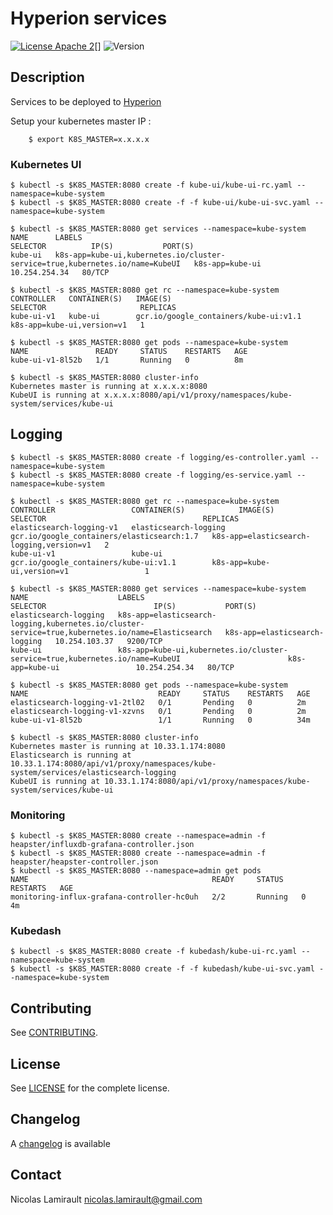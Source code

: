# Hyperion services

[![License Apache 2][badge-license]][LICENSE][]
![Version][badge-release]

## Description

Services to be deployed to [Hyperion][]

Setup your kubernetes master IP :

        $ export K8S_MASTER=x.x.x.x

### Kubernetes UI

    $ kubectl -s $K8S_MASTER:8080 create -f kube-ui/kube-ui-rc.yaml --namespace=kube-system
    $ kubectl -s $K8S_MASTER:8080 create -f -f kube-ui/kube-ui-svc.yaml --namespace=kube-system

    $ kubectl -s $K8S_MASTER:8080 get services --namespace=kube-system
    NAME      LABELS                                                                         SELECTOR          IP(S)           PORT(S)
    kube-ui   k8s-app=kube-ui,kubernetes.io/cluster-service=true,kubernetes.io/name=KubeUI   k8s-app=kube-ui   10.254.254.34   80/TCP

    $ kubectl -s $K8S_MASTER:8080 get rc --namespace=kube-system
    CONTROLLER   CONTAINER(S)   IMAGE(S)                                SELECTOR                     REPLICAS
    kube-ui-v1   kube-ui        gcr.io/google_containers/kube-ui:v1.1   k8s-app=kube-ui,version=v1   1

    $ kubectl -s $K8S_MASTER:8080 get pods --namespace=kube-system
    NAME               READY     STATUS    RESTARTS   AGE
    kube-ui-v1-8l52b   1/1       Running   0          8m

    $ kubectl -s $K8S_MASTER:8080 cluster-info
    Kubernetes master is running at x.x.x.x:8080
    KubeUI is running at x.x.x.x:8080/api/v1/proxy/namespaces/kube-system/services/kube-ui

## Logging

    $ kubectl -s $K8S_MASTER:8080 create -f logging/es-controller.yaml --namespace=kube-system
    $ kubectl -s $K8S_MASTER:8080 create -f logging/es-service.yaml --namespace=kube-system

    $ kubectl -s $K8S_MASTER:8080 get rc --namespace=kube-system
    CONTROLLER                 CONTAINER(S)            IMAGE(S)                                     SELECTOR                                   REPLICAS
    elasticsearch-logging-v1   elasticsearch-logging   gcr.io/google_containers/elasticsearch:1.7   k8s-app=elasticsearch-logging,version=v1   2
    kube-ui-v1                 kube-ui                 gcr.io/google_containers/kube-ui:v1.1        k8s-app=kube-ui,version=v1                 1

    $ kubectl -s $K8S_MASTER:8080 get services --namespace=kube-system
    NAME                    LABELS                                                                                              SELECTOR                        IP(S)           PORT(S)
    elasticsearch-logging   k8s-app=elasticsearch-logging,kubernetes.io/cluster-service=true,kubernetes.io/name=Elasticsearch   k8s-app=elasticsearch-logging   10.254.103.37   9200/TCP
    kube-ui                 k8s-app=kube-ui,kubernetes.io/cluster-service=true,kubernetes.io/name=KubeUI                        k8s-app=kube-ui                 10.254.254.34   80/TCP

    $ kubectl -s $K8S_MASTER:8080 get pods --namespace=kube-system
    NAME                             READY     STATUS    RESTARTS   AGE
    elasticsearch-logging-v1-2tl02   0/1       Pending   0          2m
    elasticsearch-logging-v1-xzvns   0/1       Pending   0          2m
    kube-ui-v1-8l52b                 1/1       Running   0          34m

    $ kubectl -s $K8S_MASTER:8080 cluster-info
    Kubernetes master is running at 10.33.1.174:8080
    Elasticsearch is running at 10.33.1.174:8080/api/v1/proxy/namespaces/kube-system/services/elasticsearch-logging
    KubeUI is running at 10.33.1.174:8080/api/v1/proxy/namespaces/kube-system/services/kube-ui


### Monitoring

    $ kubectl -s $K8S_MASTER:8080 create --namespace=admin -f heapster/influxdb-grafana-controller.json
    $ kubectl -s $K8S_MASTER:8080 create --namespace=admin -f heapster/heapster-controller.json
    $ kubectl -s $K8S_MASTER:8080 --namespace=admin get pods
    NAME                                         READY     STATUS    RESTARTS   AGE
    monitoring-influx-grafana-controller-hc0uh   2/2       Running   0          4m


### Kubedash

    $ kubectl -s $K8S_MASTER:8080 create -f kubedash/kube-ui-rc.yaml --namespace=kube-system
    $ kubectl -s $K8S_MASTER:8080 create -f -f kubedash/kube-ui-svc.yaml --namespace=kube-system




## Contributing

See [CONTRIBUTING](CONTRIBUTING.md).


## License

See [LICENSE][] for the complete license.


## Changelog

A [changelog](ChangeLog.md) is available


## Contact

Nicolas Lamirault <nicolas.lamirault@gmail.com>


[Hyperion]: https://github.com/portefaix/hyperion
[LICENSE]: https://github.com/portefaix/hyperion/blob/master/LICENSE
[Issue tracker]: https://github.com/portefaix/hyperion/issues

[badge-license]: https://img.shields.io/badge/license-Apache_2-green.svg
[badge-release]: https://img.shields.io/github/release/nlamirault/hyperion.svg
